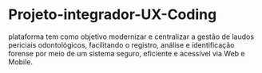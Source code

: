 # Projeto-integrador-UX-Coding
plataforma tem como objetivo modernizar e centralizar a gestão de laudos periciais odontológicos, facilitando o registro, análise e identificação forense por meio de um sistema seguro, eficiente e acessível via Web e Mobile.
